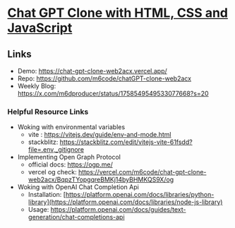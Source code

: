 # [Chat GPT Clone with HTML, CSS and JavaScript](https://www.youtube.com/watch?v=atKtG29iroY)
## Links
- Demo: https://chat-gpt-clone-web2acx.vercel.app/
- Repo: https://github.com/m6code/chatGPT-clone-web2acx
- Weekly Blog: https://x.com/m6dproducer/status/1758549549533077668?s=20

### Helpful Resource Links
- Woking with environmental variables 
  - vite : https://vitejs.dev/guide/env-and-mode.html
  - stackblitz: https://stackblitz.com/edit/vitejs-vite-61fsdd?file=.env,_gitignore
- Implementing Open Graph Protocol
  - official docs: https://ogp.me/
  - vercel og check: https://vercel.com/m6code/chat-gpt-clone-web2acx/BqpzTYopgqreBMKj14byBHMKQS9X/og
- Woking with OpenAI Chat Completion Api
  - Installation: [https://platform.openai.com/docs/libraries/python-library](https://platform.openai.com/docs/libraries/node-js-library)
  - Usage: https://platform.openai.com/docs/guides/text-generation/chat-completions-api
